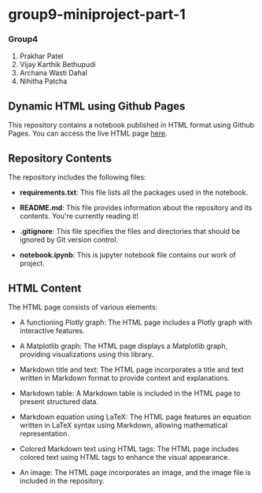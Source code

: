 # group9-miniproject-part-1

### Group4
1. Prakhar Patel
2. Vijay Karthik Bethupudi
3. Archana Wasti Dahal
4. Nihitha Patcha

## Dynamic HTML using Github Pages

This repository contains a notebook published in HTML format using Github Pages. You can access the live HTML page [here](https://prakharninja0927.github.io/group9-miniproject-part-1/).

## Repository Contents

The repository includes the following files:

- **requirements.txt**: This file lists all the packages used in the notebook.

- **README.md**: This file provides information about the repository and its contents. You're currently reading it!

- **.gitignore**: This file specifies the files and directories that should be ignored by Git version control.

- **notebook.ipynb**: This is jupyter notebook file contains our work of project.

## HTML Content

The HTML page consists of various elements:

- A functioning Plotly graph: The HTML page includes a Plotly graph with interactive features.

- A Matplotlib graph: The HTML page displays a Matplotlib graph, providing visualizations using this library.

- Markdown title and text: The HTML page incorporates a title and text written in Markdown format to provide context and explanations.

- Markdown table: A Markdown table is included in the HTML page to present structured data.

- Markdown equation using LaTeX: The HTML page features an equation written in LaTeX syntax using Markdown, allowing mathematical representation.

- Colored Markdown text using HTML tags: The HTML page includes colored text using HTML tags to enhance the visual appearance.

- An image: The HTML page incorporates an image, and the image file is included in the repository.

